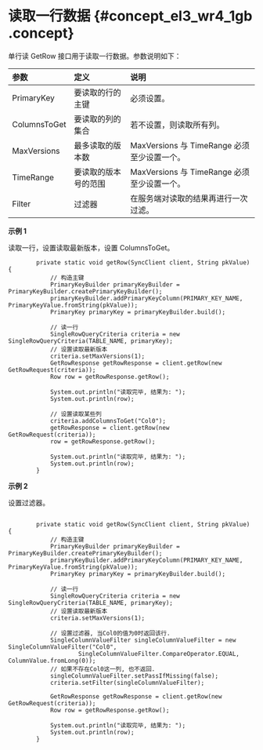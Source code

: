 # 读取一行数据 {#concept_el3_wr4_1gb .concept}

单行读 GetRow 接口用于读取一行数据。参数说明如下：

|参数|定义|说明|
|:-|:-|:-|
|PrimaryKey|要读取的行的主键|必须设置。|
|ColumnsToGet|要读取的列的集合|若不设置，则读取所有列。|
|MaxVersions|最多读取的版本数|MaxVersions 与 TimeRange 必须至少设置一个。|
|TimeRange|要读取的版本号的范围|MaxVersions 与 TimeRange 必须至少设置一个。|
|Filter|过滤器|在服务端对读取的结果再进行一次过滤。|

**示例 1**

读取一行，设置读取最新版本，设置 ColumnsToGet。

```language-java
        private static void getRow(SyncClient client, String pkValue) {
            // 构造主键
            PrimaryKeyBuilder primaryKeyBuilder = PrimaryKeyBuilder.createPrimaryKeyBuilder();
            primaryKeyBuilder.addPrimaryKeyColumn(PRIMARY_KEY_NAME, PrimaryKeyValue.fromString(pkValue));
            PrimaryKey primaryKey = primaryKeyBuilder.build();

            // 读一行
            SingleRowQueryCriteria criteria = new SingleRowQueryCriteria(TABLE_NAME, primaryKey);
            // 设置读取最新版本
            criteria.setMaxVersions(1);
            GetRowResponse getRowResponse = client.getRow(new GetRowRequest(criteria));
            Row row = getRowResponse.getRow();

            System.out.println("读取完毕, 结果为: ");
            System.out.println(row);

            // 设置读取某些列
            criteria.addColumnsToGet("Col0");
            getRowResponse = client.getRow(new GetRowRequest(criteria));
            row = getRowResponse.getRow();

            System.out.println("读取完毕, 结果为: ");
            System.out.println(row);
        }

```

**示例 2**

设置过滤器。

```

	    private static void getRow(SyncClient client, String pkValue) {
            // 构造主键
            PrimaryKeyBuilder primaryKeyBuilder = PrimaryKeyBuilder.createPrimaryKeyBuilder();
            primaryKeyBuilder.addPrimaryKeyColumn(PRIMARY_KEY_NAME, PrimaryKeyValue.fromString(pkValue));
            PrimaryKey primaryKey = primaryKeyBuilder.build();
    
            // 读一行
            SingleRowQueryCriteria criteria = new SingleRowQueryCriteria(TABLE_NAME, primaryKey);
            // 设置读取最新版本
            criteria.setMaxVersions(1);
    
            // 设置过滤器, 当Col0的值为0时返回该行.
            SingleColumnValueFilter singleColumnValueFilter = new SingleColumnValueFilter("Col0",
                    SingleColumnValueFilter.CompareOperator.EQUAL, ColumnValue.fromLong(0));
            // 如果不存在Col0这一列, 也不返回.
            singleColumnValueFilter.setPassIfMissing(false);
            criteria.setFilter(singleColumnValueFilter);
    
            GetRowResponse getRowResponse = client.getRow(new GetRowRequest(criteria));
            Row row = getRowResponse.getRow();
    
            System.out.println("读取完毕, 结果为: ");
            System.out.println(row);
        }
```

